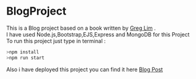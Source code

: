 # BlogProject
This is  a Blog project based on a book written by [Greg Lim](https://github.com/greglim81) . <br> 
I have used Node.js,Bootstrap,EJS,Express and MongoDB for this Project <br>
To run this project just type in terminal :
```javascript
>npm install
>npm run start
```
Also i have deployed this project you can find it here 
[Blog Post](https://blogproject2.onrender.com)
